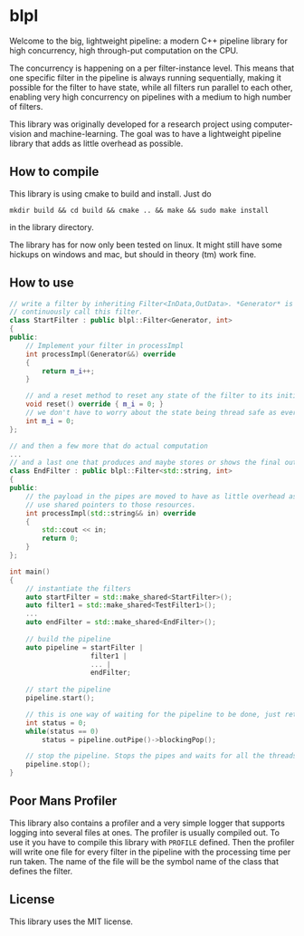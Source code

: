 # blpl

Welcome to the big, lightweight pipeline: a modern C++ pipeline library for high concurrency, high through-put 
computation on the CPU.

The concurrency is happening on a per filter-instance level. This means that one specific filter in the pipeline is
 always running sequentially, making it possible for the filter to have state, while all filters run parallel to each
  other, enabling very high concurrency on pipelines with a medium to high number of filters.

This library was originally developed for a research project using computer-vision and machine-learning. The goal was
 to have a lightweight pipeline library that adds as little overhead as possible. 

## How to compile

This library is using cmake to build and install. Just do
```shell script
mkdir build && cd build && cmake .. && make && sudo make install
```
in the library directory.

The library has for now only been tested on linux. It might still have some hickups on windows and mac, but should in theory (tm) work fine.
 
## How to use

```c++
// write a filter by inheriting Filter<InData,OutData>. *Generator* is a special type that tells the pipeline to
// continuously call this filter.
class StartFilter : public blpl::Filter<Generator, int>
{
public:
    // Implement your filter in processImpl
    int processImpl(Generator&&) override
    {
        return m_i++;
    }

    // and a reset method to reset any state of the filter to its initial state
    void reset() override { m_i = 0; }
    // we don't have to worry about the state being thread safe as every instance of this filter will run sequentially
    int m_i = 0;
};

// and then a few more that do actual computation
...
// and a last one that produces and maybe stores or shows the final output
class EndFilter : public blpl::Filter<std::string, int>
{
public:
    // the payload in the pipes are moved to have as little overhead as possible. If you need shared resources just
    // use shared pointers to those resources.
    int processImpl(std::string&& in) override
    {
        std::cout << in;
        return 0;
    }
};

int main() 
{
    // instantiate the filters
    auto startFilter = std::make_shared<StartFilter>();
    auto filter1 = std::make_shared<TestFilter1>();
    ...
    auto endFilter = std::make_shared<EndFilter>();
    
    // build the pipeline
    auto pipeline = startFilter |
                    filter1 |
                    ... |
                    endFilter;
    
    // start the pipeline
    pipeline.start();

    // this is one way of waiting for the pipeline to be done, just return a status code in the last filter
    int status = 0;
    while(status == 0)
        status = pipeline.outPipe()->blockingPop();

    // stop the pipeline. Stops the pipes and waits for all the threads to finish up their last computation
    pipeline.stop();
}
```

## Poor Mans Profiler

This library also contains a profiler and a very simple logger that supports logging into several files at ones. The
profiler is usually compiled out. To use it you have to compile this library with `PROFILE` defined. Then the profiler
will write one file for every filter in the pipeline with the processing time per run taken. The name of the file will
be the symbol name of the class that defines the filter.

## License

This library uses the MIT license.
